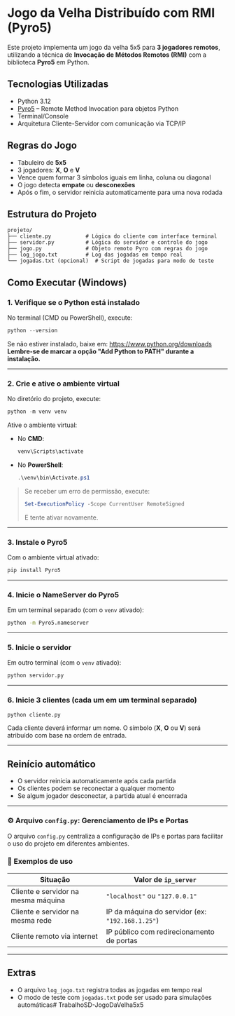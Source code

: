 # Jogo da Velha Distribuído com RMI (Pyro5)

Este projeto implementa um jogo da velha 5x5 para **3 jogadores remotos**, utilizando a técnica de **Invocação de Métodos Remotos (RMI)** com a biblioteca **Pyro5** em Python.

## Tecnologias Utilizadas

- Python 3.12
- [Pyro5](https://pyro5.readthedocs.io) – Remote Method Invocation para objetos Python
- Terminal/Console
- Arquitetura Cliente-Servidor com comunicação via TCP/IP

## Regras do Jogo

- Tabuleiro de **5x5**
- 3 jogadores: **X**, **O** e **V**
- Vence quem formar 3 símbolos iguais em linha, coluna ou diagonal
- O jogo detecta **empate** ou **desconexões**
- Após o fim, o servidor reinicia automaticamente para uma nova rodada

## Estrutura do Projeto

```
projeto/
├── cliente.py           # Lógica do cliente com interface terminal
├── servidor.py          # Lógica do servidor e controle do jogo
├── jogo.py              # Objeto remoto Pyro com regras do jogo
├── log_jogo.txt         # Log das jogadas em tempo real
└── jogadas.txt (opcional)  # Script de jogadas para modo de teste
```

## Como Executar (Windows)

### 1. Verifique se o Python está instalado
No terminal (CMD ou PowerShell), execute:

```powershell
python --version
```

Se não estiver instalado, baixe em: https://www.python.org/downloads  
**Lembre-se de marcar a opção "Add Python to PATH" durante a instalação.**

---

### 2. Crie e ative o ambiente virtual

No diretório do projeto, execute:

```powershell
python -m venv venv
```

Ative o ambiente virtual:

- No **CMD**:
  ```cmd
  venv\Scripts\activate
  ```

- No **PowerShell**:
  ```powershell
  .\venv\bin\Activate.ps1
  ```

> Se receber um erro de permissão, execute:
> ```powershell
> Set-ExecutionPolicy -Scope CurrentUser RemoteSigned
> ```
> E tente ativar novamente.

---

### 3. Instale o Pyro5

Com o ambiente virtual ativado:

```bash
pip install Pyro5
```

---

### 4. Inicie o NameServer do Pyro5

Em um terminal separado (com o `venv` ativado):

```bash
python -m Pyro5.nameserver
```

---

### 5. Inicie o servidor

Em outro terminal (com o `venv` ativado):

```bash
python servidor.py
```

---

### 6. Inicie 3 clientes (cada um em um terminal separado)

```bash
python cliente.py
```

Cada cliente deverá informar um nome. O símbolo (**X**, **O** ou **V**) será atribuído com base na ordem de entrada.

---

## Reinício automático

- O servidor reinicia automaticamente após cada partida
- Os clientes podem se reconectar a qualquer momento
- Se algum jogador desconectar, a partida atual é encerrada

---

### ⚙️ Arquivo `config.py`: Gerenciamento de IPs e Portas

O arquivo `config.py` centraliza a configuração de IPs e portas para facilitar o uso do projeto em diferentes ambientes.

### 📡 Exemplos de uso

| Situação                             | Valor de `ip_server`               |
|-------------------------------------|------------------------------------|
| Cliente e servidor na mesma máquina | `"localhost"` ou `"127.0.0.1"`     |
| Cliente e servidor na mesma rede    | IP da máquina do servidor (ex: `"192.168.1.25"`) |
| Cliente remoto via internet         | IP público com redirecionamento de portas |

---

## Extras

- O arquivo `log_jogo.txt` registra todas as jogadas em tempo real
- O modo de teste com `jogadas.txt` pode ser usado para simulações automáticas# TrabalhoSD-JogoDaVelha5x5
